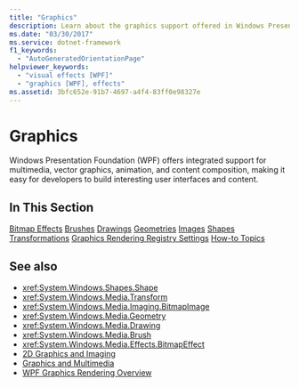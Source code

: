 ```yaml
---
title: "Graphics"
description: Learn about the graphics support offered in Windows Presentation Foundation (WPF) for multimedia, vector graphics, animation, and content composition.
ms.date: "03/30/2017"
ms.service: dotnet-framework
f1_keywords:
  - "AutoGeneratedOrientationPage"
helpviewer_keywords:
  - "visual effects [WPF]"
  - "graphics [WPF], effects"
ms.assetid: 3bfc652e-91b7-4697-a4f4-83ff0e98327e
---
```

# Graphics

Windows Presentation Foundation (WPF) offers integrated support for multimedia, vector graphics, animation, and content composition, making it easy for developers to build interesting user interfaces and content.

## In This Section

[Bitmap Effects](bitmap-effects.md)
[Brushes](brushes.md)
[Drawings](drawings.md)
[Geometries](geometries.md)
[Images](images.md)
[Shapes](shapes.md)
[Transformations](transformations.md)
[Graphics Rendering Registry Settings](graphics-rendering-registry-settings.md)
[How-to Topics](graphics-how-to-topics.md)

## See also

- <xref:System.Windows.Shapes.Shape>
- <xref:System.Windows.Media.Transform>
- <xref:System.Windows.Media.Imaging.BitmapImage>
- <xref:System.Windows.Media.Geometry>
- <xref:System.Windows.Media.Drawing>
- <xref:System.Windows.Media.Brush>
- <xref:System.Windows.Media.Effects.BitmapEffect>
- [2D Graphics and Imaging](../advanced/optimizing-performance-2d-graphics-and-imaging.md)
- [Graphics and Multimedia](index.md)
- [WPF Graphics Rendering Overview](wpf-graphics-rendering-overview.md)
